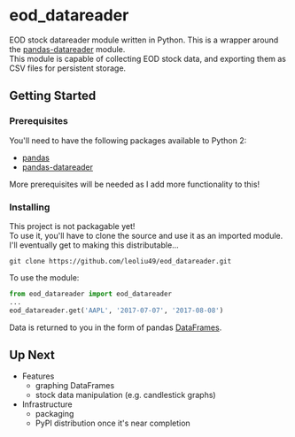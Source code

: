 # eod_datareader
EOD stock datareader module written in Python. This is a wrapper around the [pandas-datareader](https://pypi.python.org/pypi/pandas-datareader) module.  
This module is capable of collecting EOD stock data, and exporting them as CSV files for persistent storage.

## Getting Started
### Prerequisites
You'll need to have the following packages available to Python 2:
* [pandas](https://pypi.python.org/pypi/pandas/0.18.1)
* [pandas-datareader](https://pypi.python.org/pypi/pandas-datareader)

More prerequisites will be needed as I add more functionality to this!

### Installing
This project is not packagable yet!  
To use it, you'll have to clone the source and use it as an imported module. I'll eventually get to making this distributable...
```
git clone https://github.com/leoliu49/eod_datareader.git
```

To use the module:
```python
from eod_datareader import eod_datareader
...
eod_datareader.get('AAPL', '2017-07-07', '2017-08-08')
```
Data is returned to you in the form of pandas [DataFrames](https://pandas.pydata.org/pandas-docs/stable/generated/pandas.DataFrame.html).

## Up Next
* Features
  * graphing DataFrames
  * stock data manipulation (e.g. candlestick graphs)
* Infrastructure
  * packaging
  * PyPI distribution once it's near completion
